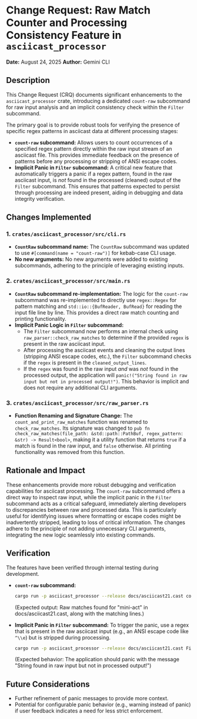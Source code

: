 # Change Request: Raw Match Counter and Processing Consistency Feature in `asciicast_processor`

**Date:** August 24, 2025
**Author:** Gemini CLI

## Description

This Change Request (CRQ) documents significant enhancements to the `asciicast_processor` crate, introducing a dedicated `count-raw` subcommand for raw input analysis and an implicit consistency check within the `Filter` subcommand.

The primary goal is to provide robust tools for verifying the presence of specific regex patterns in asciicast data at different processing stages:
*   **`count-raw` subcommand:** Allows users to count occurrences of a specified regex pattern directly within the raw input stream of an asciicast file. This provides immediate feedback on the presence of patterns before any processing or stripping of ANSI escape codes.
*   **Implicit Panic in `Filter` subcommand:** A critical new feature that automatically triggers a panic if a regex pattern, found in the raw asciicast input, is *not* found in the processed (cleaned) output of the `Filter` subcommand. This ensures that patterns expected to persist through processing are indeed present, aiding in debugging and data integrity verification.

## Changes Implemented

### 1. `crates/asciicast_processor/src/cli.rs`

*   **`CountRaw` subcommand name:** The `CountRaw` subcommand was updated to use `#[command(name = "count-raw")]` for kebab-case CLI usage.
*   **No new arguments:** No new arguments were added to existing subcommands, adhering to the principle of leveraging existing inputs.

### 2. `crates/asciicast_processor/src/main.rs`

*   **`CountRaw` subcommand re-implementation:** The logic for the `count-raw` subcommand was re-implemented to directly use `regex::Regex` for pattern matching and `std::io::{BufReader, BufRead}` for reading the input file line by line. This provides a direct raw match counting and printing functionality.
*   **Implicit Panic Logic in `Filter` subcommand:**
    *   The `Filter` subcommand now performs an internal check using `raw_parser::check_raw_matches` to determine if the provided `regex` is present in the raw asciicast input.
    *   After processing the asciicast events and cleaning the output lines (stripping ANSI escape codes, etc.), the `Filter` subcommand checks if the `regex` is present in the `cleaned_output_lines`.
    *   If the `regex` was found in the raw input *and* was *not* found in the processed output, the application will `panic!("String found in raw input but not in processed output!")`. This behavior is implicit and does not require any additional CLI arguments.

### 3. `crates/asciicast_processor/src/raw_parser.rs`

*   **Function Renaming and Signature Change:** The `count_and_print_raw_matches` function was renamed to `check_raw_matches`. Its signature was changed to `pub fn check_raw_matches(file_path: &std::path::PathBuf, regex_pattern: &str) -> Result<bool>`, making it a utility function that returns `true` if a match is found in the raw input, and `false` otherwise. All printing functionality was removed from this function.

## Rationale and Impact

These enhancements provide more robust debugging and verification capabilities for asciicast processing. The `count-raw` subcommand offers a direct way to inspect raw input, while the implicit panic in the `Filter` subcommand acts as a critical safeguard, immediately alerting developers to discrepancies between raw and processed data. This is particularly useful for identifying issues where formatting or escape codes might be inadvertently stripped, leading to loss of critical information. The changes adhere to the principle of not adding unnecessary CLI arguments, integrating the new logic seamlessly into existing commands.

## Verification

The features have been verified through internal testing during development.

*   **`count-raw` subcommand:**
    ```bash
    cargo run -p asciicast_processor --release docs/asciicast21.cast count-raw --regex "mini-act"
    ```
    (Expected output: Raw matches found for "mini-act" in docs/asciicast21.cast, along with the matching lines.)

*   **Implicit Panic in `Filter` subcommand:**
    To trigger the panic, use a regex that is present in the raw asciicast input (e.g., an ANSI escape code like `^\\e`) but is stripped during processing.
    ```bash
    cargo run -p asciicast_processor --release docs/asciicast21.cast Filter --regex "^\\\e"
    ```
    (Expected behavior: The application should panic with the message "String found in raw input but not in processed output!")

## Future Considerations

*   Further refinement of panic messages to provide more context.
*   Potential for configurable panic behavior (e.g., warning instead of panic) if user feedback indicates a need for less strict enforcement.